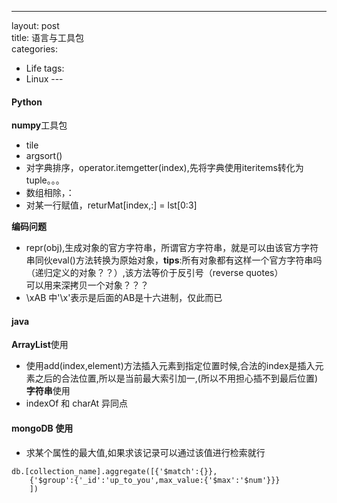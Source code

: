 ---
layout: post  
title: 语言与工具包  
categories: 
- Life
tags:
- Linux ---

#### Python  
**numpy**工具包  
- tile  
- argsort()
- 对字典排序，operator.itemgetter(index),先将字典使用iteritems转化为tuple。。。
- 数组相除，：
- 对某一行赋值，returMat[index,:] = lst[0:3]  

**编码问题**  
- repr(obj),生成对象的官方字符串，所谓官方字符串，就是可以由该官方字符串同伙eval()方法转换为原始对象，**tips**:所有对象都有这样一个官方字符串吗（递归定义的对象？？）,该方法等价于反引号（reverse quotes）  
  可以用来深拷贝一个对象？？？
- \xAB 中'\x'表示是后面的AB是十六进制，仅此而已

#### java
**ArrayList**使用  
- 使用add(index,element)方法插入元素到指定位置时候,合法的index是插入元素之后的合法位置,所以是当前最大索引加一,(所以不用担心插不到最后位置)  
**字符串**使用  
- indexOf 和 charAt 异同点

#### mongoDB 使用
- 求某个属性的最大值,如果求该记录可以通过该值进行检索就行  
```
db.[collection_name].aggregate([{'$match':{}},
    {'$group':{'_id':'up_to_you',max_value:{'$max':'$num'}}}
    ])
```


